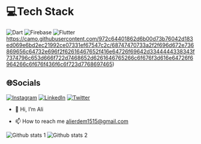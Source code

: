 

# 💻Tech Stack
![Dart](https://img.shields.io/badge/dart-%230175C2.svg?style=for-the-badge&logo=dart&logoColor=white) ![Firebase](https://img.shields.io/badge/firebase-%23039BE5.svg?style=for-the-badge&logo=firebase) ![Flutter](https://img.shields.io/badge/Flutter-%2302569B.svg?style=for-the-badge&logo=Flutter&logoColor=white) https://camo.githubusercontent.com/972c64401862d6b00d73b76042d183ed069e6bd2ec21992ce07331ef67547c2c/68747470733a2f2f696d672e736869656c64732e696f2f62616467652f416e64726f69642d3344444338343f7374796c653d666f722d7468652d6261646765266c6f676f3d616e64726f6964266c6f676f436f6c6f723d7768697465)

## 🌐Socials
[![Instagram](https://img.shields.io/badge/Instagram-%23E4405F.svg?logo=Instagram&logoColor=white)](https://instagram.com/erdemali0101) [![LinkedIn](https://img.shields.io/badge/LinkedIn-%230077B5.svg?logo=linkedin&logoColor=white)](https://www.linkedin.com/in/alierdem-/)  [![Twitter](https://img.shields.io/badge/Twitter-%231DA1F2.svg?logo=Twitter&logoColor=white)](https://twitter.com/AliErdem0133_) 

- 👋 Hi, I’m Ali


- 📫 How to reach me alierdem1515@gmail.com

<!---
alierdem06/alierdem06 is a ✨ special ✨ repository because its `README.md` (this file) appears on your GitHub profile.
You can click the Preview link to take a look at your changes.
--->



![Github stats 1](https://github-readme-stats.vercel.app/api?username=alierdem06&show_icons=true&theme=gradient) 
![Github stats 2](https://github-readme-stats.vercel.app/api?username=alierdem06&show_icons=true&theme=radical)
